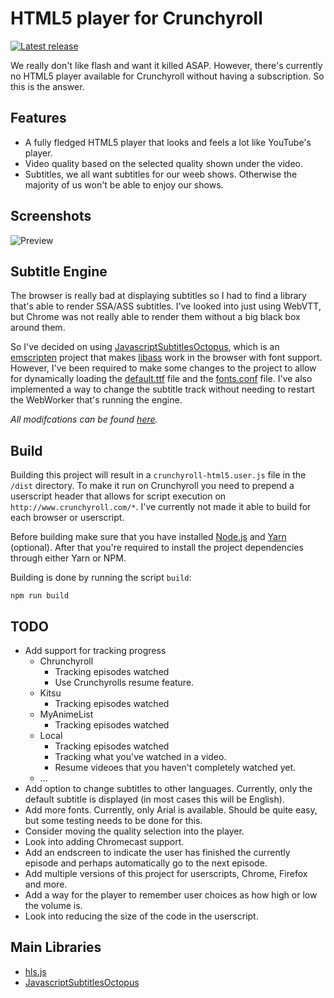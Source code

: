 # HTML5 player for Crunchyroll

[![Latest release](https://img.shields.io/github/release/YePpHa/crunchyroll-html5/all.svg)](https://github.com/YePpHa/crunchyroll-html5/releases/latest)

We really don't like flash and want it killed ASAP. However, there's currently
no HTML5 player available for Crunchyroll without having a subscription. So this
is the answer.

## Features
- A fully fledged HTML5 player that looks and feels a lot like YouTube's player.
- Video quality based on the selected quality shown under the video.
- Subtitles, we all want subtitles for our weeb shows. Otherwise the majority of
  us won't be able to enjoy our shows.

## Screenshots
![Preview](https://github.com/YePpHa/crunchyroll-html5/raw/master/screenshots/preview.gif)

## Subtitle Engine
The browser is really bad at displaying subtitles so I had to find a library
that's able to render SSA/ASS subtitles. I've looked into just using WebVTT, but
Chrome was not really able to render them without a big black box around them.

So I've decided on using
[JavascriptSubtitlesOctopus](https://github.com/Dador/JavascriptSubtitlesOctopus),
which is an [emscripten](https://github.com/kripken/emscripten) project that
makes [libass](https://github.com/libass/libass) work in the browser with font
support. However, I've been required to make some changes to the project to
allow for dynamically loading the
[default.ttf](https://github.com/YePpHa/crunchyroll-html5/blob/master/vendor/JavascriptSubtitlesOctopus/default.ttf)
file and the
[fonts.conf](https://github.com/YePpHa/crunchyroll-html5/blob/master/vendor/JavascriptSubtitlesOctopus/fonts.conf)
file. I've also implemented a way to change the subtitle track without needing
to restart the WebWorker that's running the engine.

_All modifcations can be found [here](https://github.com/YePpHa/JavascriptSubtitlesOctopus)._

## Build
Building this project will result in a `crunchyroll-html5.user.js` file in the
`/dist` directory. To make it run on Crunchyroll you need to prepend a
userscript header that allows for script execution on
`http://www.crunchyroll.com/*`. I've currently not made it able to build for
each browser or userscript.

Before building make sure that you have installed [Node.js](https://nodejs.org/)
and [Yarn](https://yarnpkg.com/) (optional). After that you're required to
install the project dependencies through either Yarn or NPM.

Building is done by running the script `build`:
```
npm run build
```

## TODO
- Add support for tracking progress
  - Chrunchyroll
    - Tracking episodes watched
    - Use Crunchyrolls resume feature.
  - Kitsu
    - Tracking episodes watched
  - MyAnimeList
    - Tracking episodes watched
  - Local
    - Tracking episodes watched
    - Tracking what you've watched in a video.
    - Resume videoes that you haven't completely watched yet.
  - ...
- Add option to change subtitles to other languages. Currently, only the default
  subtitle is displayed (in most cases this will be English).
- Add more fonts. Currently, only Arial is available. Should be quite easy, but
  some testing needs to be done for this.
- Consider moving the quality selection into the player.
- Look into adding Chromecast support.
- Add an endscreen to indicate the user has finished the currently episode and
  perhaps automatically go to the next episode.
- Add multiple versions of this project for userscripts, Chrome, Firefox and
  more.
- Add a way for the player to remember user choices as how high or low the
  volume is.
- Look into reducing the size of the code in the userscript.

## Main Libraries
- [hls.js](https://github.com/video-dev/hls.js)
- [JavascriptSubtitlesOctopus](https://github.com/YePpHa/JavascriptSubtitlesOctopus)
